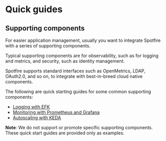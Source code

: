 # Quick guides

## Supporting components

For easier application management, usually you want to integrate Spotfire with a series of supporting components.

Typical supporting components are for observability, such as for logging and metrics, and security, such as identity management.

Spotfire supports standard interfaces such as OpenMetrics, LDAP, OAuth2.0, and so on, to integrate with best-in-breed cloud native components.

The following are quick starting guides for some common supporting components:
- [Logging with EFK](logging-with-efk.md)
- [Monitoring with Prometheus and Grafana](monitoring-with-prometheus.md)
- [Autoscaling with KEDA](autoscaling-with-keda.md)

**Note**: We do not support or promote specific supporting components. These quick start guides are provided only as examples.
